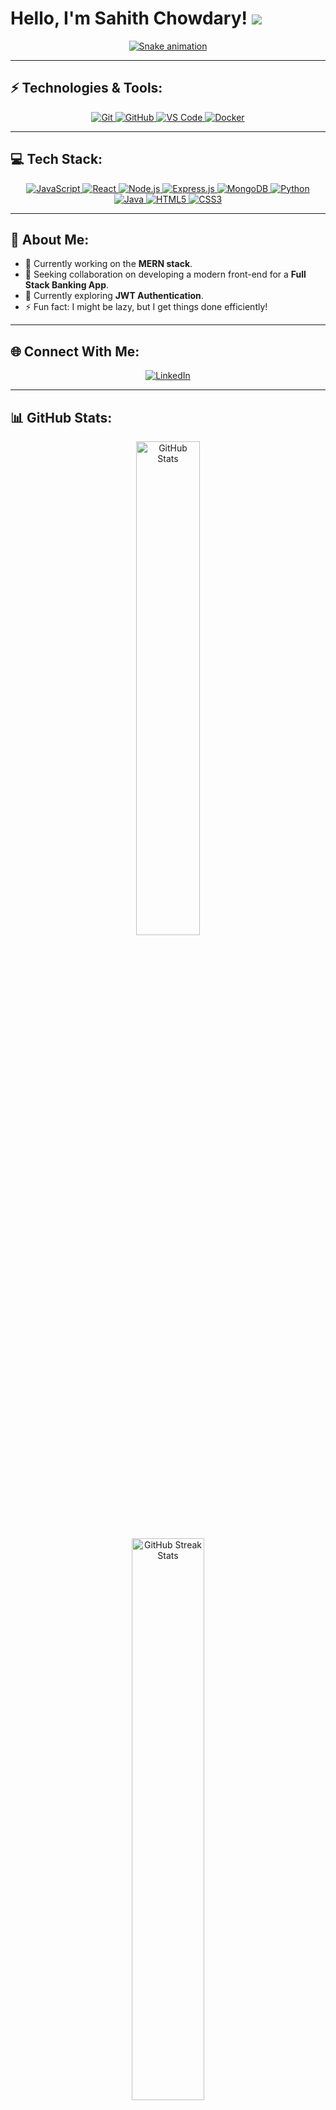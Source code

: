 # Hello, I'm Sahith Chowdary! ![](https://user-images.githubusercontent.com/18350557/176309783-0785949b-9127-417c-8b55-ab5a4333674e.gif)

<div align="center">
  <a href="https://github.com/Sahith53">
    <img src="https://github.com/Sahith53/sahith53/blob/main/grid-snake.svg" alt="Snake animation" />
  </a>
</div>

---

## ⚡ Technologies & Tools:

<p align="center">
  <a href="https://git-scm.com/">
    <img src="https://img.shields.io/badge/git-%23F05033.svg?style=for-the-badge&logo=git&logoColor=white" alt="Git">
  </a>
  <a href="https://github.com/">
    <img src="https://img.shields.io/badge/github-%23121011.svg?style=for-the-badge&logo=github&logoColor=white" alt="GitHub">
  </a>
  <a href="https://code.visualstudio.com/">
    <img src="https://img.shields.io/badge/VS%20Code-%23007ACC.svg?style=for-the-badge&logo=visual-studio-code&logoColor=white" alt="VS Code">
  </a>
  <a href="https://www.docker.com/">
    <img src="https://img.shields.io/badge/docker-%230db7ed.svg?style=for-the-badge&logo=docker&logoColor=white" alt="Docker">
  </a>
</p>

---

## 💻 Tech Stack:

<p align="center">
  <a href="https://developer.mozilla.org/en-US/docs/Web/JavaScript">
    <img src="https://img.shields.io/badge/javascript-%23323330.svg?style=for-the-badge&logo=javascript&logoColor=%23F7DF1E" alt="JavaScript">
  </a>
  <a href="https://react.dev/">
    <img src="https://img.shields.io/badge/react-%2320232a.svg?style=for-the-badge&logo=react&logoColor=%2361DAFB" alt="React">
  </a>
  <a href="https://nodejs.org/">
    <img src="https://img.shields.io/badge/node.js-%2343853D.svg?style=for-the-badge&logo=node.js&logoColor=white" alt="Node.js">
  </a>
  <a href="https://expressjs.com/">
    <img src="https://img.shields.io/badge/express.js-%23404d59.svg?style=for-the-badge&logo=express&logoColor=%2361DAFB" alt="Express.js">
  </a>
  <a href="https://www.mongodb.com/">
    <img src="https://img.shields.io/badge/mongodb-%234ea94b.svg?style=for-the-badge&logo=mongodb&logoColor=white" alt="MongoDB">
  </a>
  <a href="https://www.python.org/">
    <img src="https://img.shields.io/badge/python-%2314354C.svg?style=for-the-badge&logo=python&logoColor=white" alt="Python">
  </a>
  <a href="https://www.java.com/">
    <img src="https://img.shields.io/badge/java-%23ED8B00.svg?style=for-the-badge&logo=openjdk&logoColor=white" alt="Java">
  </a>
  <a href="https://developer.mozilla.org/en-US/docs/Web/HTML">
    <img src="https://img.shields.io/badge/html5-%23E34F26.svg?style=for-the-badge&logo=html5&logoColor=white" alt="HTML5">
  </a>
  <a href="https://developer.mozilla.org/en-US/docs/Web/CSS">
    <img src="https://img.shields.io/badge/css3-%231572B6.svg?style=for-the-badge&logo=css3&logoColor=white" alt="CSS3">
  </a>
</p>

---

## 💫 About Me:

- 🔭 Currently working on the **MERN stack**.
- 🤝 Seeking collaboration on developing a modern front-end for a **Full Stack Banking App**.
- 🌱 Currently exploring **JWT Authentication**.
- ⚡ Fun fact: I might be lazy, but I get things done efficiently!

---

## 🌐 Connect With Me:

<p align="center">
  <a href="https://www.linkedin.com/in/sahithchowdary-/">
    <img src="https://img.shields.io/badge/LinkedIn-%230077B5.svg?style=for-the-badge&logo=linkedin&logoColor=white" alt="LinkedIn">
  </a>
</p>

---



## 📊 GitHub Stats:

<div align="center">
  <img width="45%" hspace="10" src="https://github-readme-stats.vercel.app/api?username=Sahith53&show_icons=true&theme=radical" alt="GitHub Stats">
  <img width="48%" hspace="10" src="https://github-readme-streak-stats.herokuapp.com/?user=Sahith53&theme=radical" alt="GitHub Streak Stats">
  <br>
  <img width="48%" hspace="10" src="https://github-readme-stats.vercel.app/api/top-langs/?username=Sahith53&layout=compact&theme=radical" alt="Top Languages">
</div>

---

### ✍️ Random Developer Quote:

![](https://quotes-github-readme.vercel.app/api?type=horizontal&theme=radical)

---

![Visitor Count](https://komarev.com/ghpvc/?username=Sahith53&color=blue&style=flat-square)
